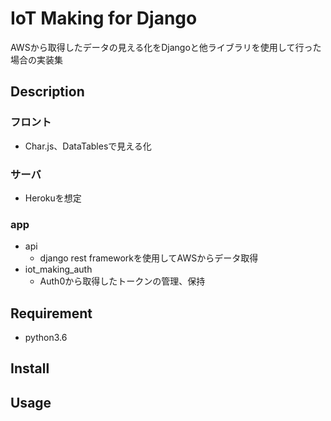 IoT Making for Django
====

AWSから取得したデータの見える化をDjangoと他ライブラリを使用して行った場合の実装集

## Description

### フロント

- Char.js、DataTablesで見える化

### サーバ

- Herokuを想定

### app

- api
  - django rest frameworkを使用してAWSからデータ取得
- iot_making_auth
  - Auth0から取得したトークンの管理、保持

## Requirement

- python3.6

## Install

## Usage

